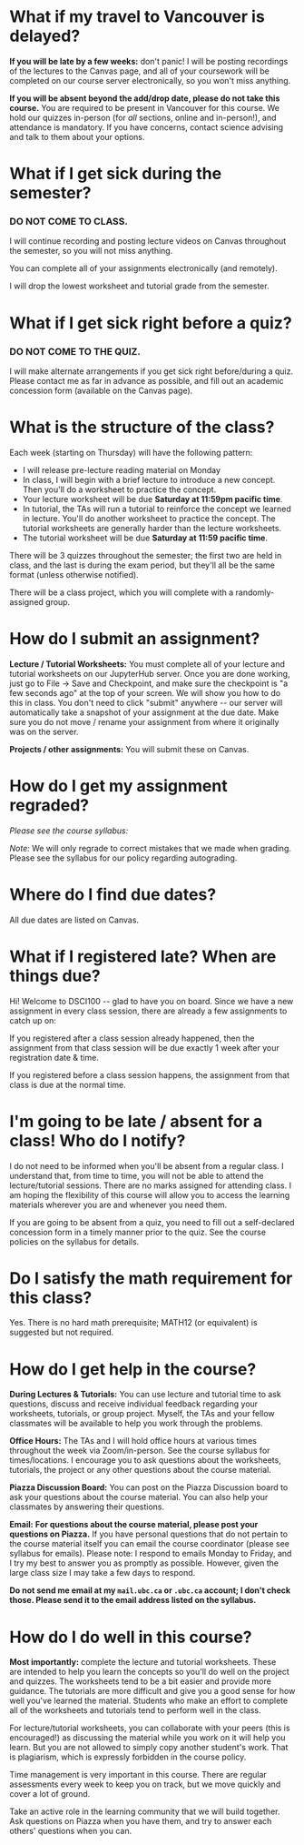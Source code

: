 # What if my travel to Vancouver is delayed?

**If you will be late by a few weeks:** don't panic! I will be posting
recordings of the lectures to the Canvas page, and all of your coursework will
be completed on our course server electronically, so you won't miss anything.

**If you will be absent beyond the add/drop date, please do not take this course.**
You are required to be present in Vancouver for this course. We hold 
our quizzes in-person (for *all* sections, online and in-person!), and attendance
is mandatory. If you have concerns, contact science advising 
and talk to them about your options.

# What if I get sick during the semester?

### DO NOT COME TO CLASS.

I will continue recording and posting lecture videos on Canvas throughout the
semester, so you will not miss anything.

You can complete all of your assignments electronically (and remotely).

I will drop the lowest worksheet and tutorial grade from the semester.

# What if I get sick right before a quiz?

### DO NOT COME TO THE QUIZ.

I will make alternate arrangements if you get sick right before/during a quiz.
Please contact me as far in advance as possible, and fill out an academic
concession form (available on the Canvas page).

# What is the structure of the class?

Each week (starting on Thursday) will have the following pattern:

- I will release pre-lecture reading material on Monday
- In class, I will begin with a brief lecture to introduce a new
  concept. Then you'll do a worksheet to practice the concept.
- Your lecture worksheet will be due **Saturday at 11:59pm pacific time**.
- In tutorial, the TAs will run a tutorial to reinforce the concept we learned
  in lecture. You'll do another worksheet to practice the concept. The
tutorial worksheets are generally harder than the lecture worksheets.
- The tutorial worksheet will be due **Saturday at 11:59 pacific time**.

There will be 3 quizzes throughout the semester; the first two are held in
class, and the last is during the exam period, but they'll all be the same
format (unless otherwise notified).

There will be a class project, which you will complete with a randomly-assigned
group.

# How do I submit an assignment?

**Lecture / Tutorial Worksheets:** You must complete all of your lecture and
tutorial worksheets on our JupyterHub server. Once you are done working, just
go to File -> Save and Checkpoint, and make sure the checkpoint is "a few
seconds ago" at the top of your screen. We will show you how to do this in
class. You don't need to click "submit" anywhere -- our server will
automatically take a snapshot of your assignment at the due date. Make sure you
do not move / rename your assignment from where it originally was on the
server.

**Projects / other assignments:** You will submit these on Canvas.

# How do I get my assignment regraded?

*Please see the course syllabus:* 

*Note:* We will only regrade to correct mistakes that we made when grading.
Please see the syllabus for our policy regarding autograding.

# Where do I find due dates?

All due dates are listed on Canvas.

# What if I registered late? When are things due?

Hi! Welcome to DSCI100 -- glad to have you on board. Since we have a new
assignment in every class session, there are already a few assignments to catch
up on:

If you registered after a class session already
happened, then the assignment from that class session will be due exactly 1
week after your registration date & time.


If you registered before a class session happens, the
assignment from that class is due at the normal time.

# I'm going to be late / absent for a class! Who do I notify?

I do not need to be informed when you'll be absent from a regular class. 
I understand that, from time to time, you will not be able to 
attend the lecture/tutorial sessions. There are no marks assigned 
for attending class. I am hoping the
flexibility of this course will allow you to access the learning materials
wherever you are and whenever you need them. 

If you are going to be absent from a quiz, you need to fill out a self-declared
concession form in a timely manner prior to the quiz. See the course policies
on the syllabus for details.

# Do I satisfy the math requirement for this class?

Yes. There is no hard math prerequisite; MATH12 (or equivalent) is suggested but not required.

# How do I get help in the course?
**During Lectures & Tutorials:** You can use lecture and tutorial time to ask
questions, discuss and receive individual feedback regarding your worksheets,
tutorials, or group project. Myself, the TAs and your fellow classmates will be
available to help you work through the problems.

**Office Hours:** The TAs and I will hold office hours at various times
throughout the week via Zoom/in-person. See the course syllabus for times/locations. I encourage you to ask
questions about the worksheets, tutorials, the project or any other questions
about the course material.

**Piazza Discussion Board:** You can post on the Piazza Discussion board to ask
your questions about the course material. You can also help your classmates by
answering their questions.

**Email:** **For questions about the course material, please post your questions on Piazza.**
If you have personal questions that do not pertain to the course
material itself you can email the course coordinator (please see syllabus for emails). Please note: I respond to emails Monday to Friday,
and I try my best to answer you as promptly as possible. However, given the
large class size I may take a few days to respond.

**Do not send me email at my `mail.ubc.ca` or `.ubc.ca` account; I don't check
those. Please send it to the email address listed on the syllabus.**

# How do I do well in this course?
**Most importantly:** complete the lecture and tutorial worksheets. These
are intended to help you learn the concepts so you'll do well on the project
and quizzes. The worksheets tend to be a bit easier and provide more guidance.
The tutorials are more difficult and give you a good sense for how well you've
learned the material. Students who make an effort to complete all of the
worksheets and tutorials tend to perform well in the class.

For lecture/tutorial worksheets, you can collaborate with your peers (this is
encouraged!) as discussing the material while you work on it will help you
learn. But you are not allowed to simply copy another student's work. That is
plagiarism, which is expressly forbidden in the course policy.

Time management is very important in this course. There are regular assessments
every week to keep you on track, but we move quickly and cover a lot of
ground. 

Take an active role in the learning community that we will build together. Ask
questions on Piazza when you have them, and try to answer each others'
questions when you can.
